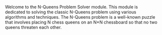 Welcome to the N-Queens Problem Solver module. This module is dedicated to solving the classic N-Queens problem using various algorithms and techniques. The N-Queens problem is a well-known puzzle that involves placing N chess queens on an N×N chessboard so that no two queens threaten each other.
